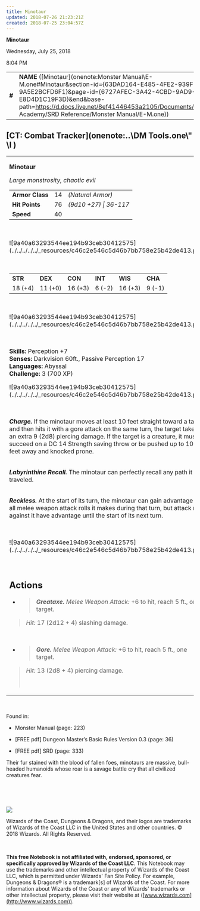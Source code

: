 ```yaml
---
title: Minotaur
updated: 2018-07-26 21:23:21Z
created: 2018-07-25 23:04:57Z
---
```


**Minotaur**

Wednesday, July 25, 2018

8:04 PM

|        |                                                                                                                                                                                                                                                                                          |        |        |        |     |       |        |
|--------|------------------------------------------------------------------------------------------------------------------------------------------------------------------------------------------------------------------------------------------------------------------------------------------|--------|--------|--------|-----|-------|--------|
| **\#** | **NAME** ([Minotaur](onenote:Monster Manual\\E-M.one#Minotaur&section-id={63DAD164-E485-4FE2-939F-9A5E2BCFD6F1}&page-id={6727AFEC-3A42-4CBD-9AD9-E8D4D1C19F3D}&end&base-path=https://d.docs.live.net/8ef41446453a2105/Documents/Adventure Academy/SRD Reference/Monster Manual/E-M.one)) | **14** | **76** | **76** | \-  | Notes | 700 XP |

## [CT: Combat Tracker](onenote:..\\DM Tools.one\\" \l )

<table><tbody><tr class="odd"><td><p><strong>Minotaur</strong></p><p><em>Large monstrosity, chaotic evil<br />
</em></p><table><tbody><tr class="odd"><td><strong>Armor Class</strong></td><td>14</td><td><em>(Natural Armor)</em></td></tr><tr class="even"><td><strong>Hit Points</strong></td><td>76</td><td><em>(9d10 +27) | 36-117</em></td></tr><tr class="odd"><td><strong>Speed</strong></td><td>40</td><td> </td></tr></tbody></table><p> </p><p>![9a40a63293544ee194b93ceb30412575](../../../../../_resources/c46c2e546c5d46b7bb758e25b42de413.png)</p><p> </p><table><tbody><tr class="odd"><td><strong>STR</strong></td><td><strong>DEX</strong></td><td><strong>CON</strong></td><td><strong>INT</strong></td><td><strong>WIS</strong></td><td><strong>CHA</strong></td></tr><tr class="even"><td>18 (+4)</td><td>11 (+0)</td><td>16 (+3)</td><td>6 (-2)</td><td>16 (+3)</td><td>9 (-1)</td></tr></tbody></table><p> </p><p>![9a40a63293544ee194b93ceb30412575](../../../../../_resources/c46c2e546c5d46b7bb758e25b42de413.png)</p><p> </p><p><strong>Skills:</strong> Perception +7<br />
<strong>Senses:</strong> Darkvision 60ft., Passive Perception 17<br />
<strong>Languages:</strong> Abyssal<br />
<strong>Challenge:</strong> 3 (700 XP)</p><p>![9a40a63293544ee194b93ceb30412575](../../../../../_resources/c46c2e546c5d46b7bb758e25b42de413.png)</p><p> </p><p><em><strong>Charge.</strong></em> If the minotaur moves at least 10 feet straight toward a target and then hits it with a gore attack on the same turn, the target takes an extra 9 (2d8) piercing damage. If the target is a creature, it must succeed on a DC 14 Strength saving throw or be pushed up to 10 feet away and knocked prone.</p><p><em><strong><br />
Labyrinthine Recall.</strong></em> The minotaur can perfectly recall any path it has traveled.</p><p><em><strong><br />
Reckless.</strong></em> At the start of its turn, the minotaur can gain advantage on all melee weapon attack rolls it makes during that turn, but attack rolls against it have advantage until the start of its next turn.</p><p> </p><p>![9a40a63293544ee194b93ceb30412575](../../../../../_resources/c46c2e546c5d46b7bb758e25b42de413.png)</p><p> </p><h2 id="actions"><strong>Actions</strong></h2><ul><li><blockquote><p><em><strong>Greataxe.</strong> Melee Weapon Attack:</em> +6 to hit, reach 5 ft., one target.</p></blockquote></li></ul><blockquote><p><em>Hit:</em> 17 (2d12 + 4) slashing damage.</p></blockquote><p> </p><ul><li><blockquote><p><em><strong>Gore.</strong> Melee Weapon Attack:</em> +6 to hit, reach 5 ft., one target.</p></blockquote></li></ul><blockquote><p><em>Hit:</em> 13 (2d8 + 4) piercing damage.</p><p> </p></blockquote></td></tr></tbody></table>

 

Found in:

-   Monster Manual (page: 223)

-   \[FREE pdf\] Dungeon Master’s Basic Rules Version 0.3 (page: 36)

-   \[FREE pdf\] SRD (page: 333)

Their fur stained with the blood of fallen foes, minotaurs are massive, bull-headed humanoids whose roar is a savage battle cry that all civilized creatures fear.

 

 

![](tmp\media\image2.png)

Wizards of the Coast, Dungeons & Dragons, and their logos are trademarks of Wizards of the Coast LLC in the United States and other countries. © 2018 Wizards. All Rights Reserved.

 

**This free Notebook is not affiliated with, endorsed, sponsored, or specifically approved by Wizards of the Coast LLC**. This Notebook may use the trademarks and other intellectual property of Wizards of the Coast LLC, which is permitted under Wizards' Fan Site Policy. For example, Dungeons & Dragons® is a trademark\[s\] of Wizards of the Coast. For more information about Wizards of the Coast or any of Wizards' trademarks or other intellectual property, please visit their website at ([www.wizards.com](http://www.wizards.com)).
